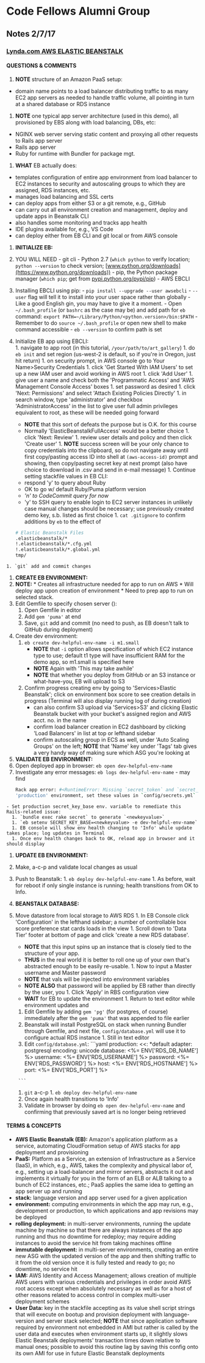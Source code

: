 # Code Fellows Alumni Group
## Notes 2/7/17

### [Lynda.com AWS ELASTIC BEANSTALK](https://www.lynda.com/Amazon-Web-Services-tutorials/Understand-Elastic-Beanstalk/502654/566935-4.html?srchtrk=index%3a5%0alinktypeid%3a2%0aq%3aaws%0apage%3a1%0as%3arelevance%0asa%3atrue%0aproducttypeid%3a2)

#### QUESTIONS & COMMENTS
1. **NOTE** structure of an Amazon PaaS setup:
  - domain name points to a load balancer distributing traffic to as many EC2 app servers as needed to handle traffic volume, all pointing in turn at a shared database or RDS instance
1. **NOTE** one typical app server architecture (used in this demo), all provisioned by EBS along with load balancing, DBs, etc:
  - NGINX web server serving static content and proxying all other requests to Rails app server 
  - Rails app server
  - Ruby for runtime with Bundler for package mgt.
1. **WHAT** EB actually does:
  - templates configuration of entire app environment from load balancer to EC2 instances to security and autoscaling groups to which they are assigned, RDS instances, etc.
  - manages load balancing and SSL certs
  - can deploy apps from either S3 or a git remote, e.g., GitHub
  - can carry out all environment creation and management, deploy and update apps in Beanstalk CLI
  - also handles some monitoring and tracks app health
  - IDE plugins available for, e.g., VS Code
  - can deploy either from EB CLI and git local or from AWS console
1. **INITIALIZE EB:**
  1. YOU WILL NEED 
    - git cli 
    - Python 2.7 (`which python` to verify location; `python --version` to check version; [www.python.org/downloads](https://www.python.org/downloads))
    - pip, the Python package manager (`which pip`; get from [pypi.python.org/pypi/pip](https:pypi.python.org/pypi/pip))
    - AWS EBCLI
  1. Installing EBCLI using pip:
    - `pip install --upgrade --user awsebcli` 
    - `--user` flag will tell it to install into your user space rather than globally 
    - Like a good English gin, you may have to give it a moment.
    - Open `~/.bash_profile` (or `bashrc` as the case may be) and add path for `eb` command:
      `export PATH=~/Library/Python/<python.version>/bin:$PATH`
    - Remember to do `source ~/.bash_profile` or open new shell to make command accessible
    - `eb --version` to confirm path is set
  1. Initialize EB app using EBCLI:  
    1. navigate to app root (in this tutorial, `/your/path/to/art_gallery`) 
    1. do `eb init` and set region (us-west-2 is default, so if you're in Oregon, just hit return)
    1. on security prompt, in AWS console go to Your Name>Security Credentials
    1. click 'Get Started With IAM Users' to set up a new IAM user and avoid working in AWS root
    1. click 'Add User'
    1. give user a name and check both the 'Programmatic Access' and 'AWS Management Console Access' boxes
    1. set password as desired
    1. click 'Next:  Permissions' and select 'Attach Existing Policies Directly'
    1. in search window, type 'administrator' and checkbox 'AdministratorAccess' in the list to give user full admin privileges equivalent to root, as these will be needed going forward
        - **NOTE** that this sort of defeats the purpose but is O.K. for this course
        - Normally 'ElasticBeanstalkFullAccess' would be a better choice
    1. click 'Next: Review'
    1. review user details and policy and then click 'Create user'
    1. **NOTE** success screen will be your only chance to copy credentials into the clipboard, so do not navigate away until first copy/pasting access ID into shell at `(aws-access-id)` prompt and showing, then copy/pasting secret key at next prompt (also have choice to download in .csv and send in e-mail message)
    1. Continue setting stackfile values in EB CLI: 
        - respond 'y' to query about Ruby
        - OK to go w/ default Ruby/Puma platform version
        - *'n' to CodeCommit query for now*
        - 'y' to SSH query to enable login to EC2 server instances in unlikely case manual changes should be necessary; use previously created demo key, s.b. listed as first choice
    1. `cat .gitignore` to confirm additions by `eb` to the effect of  

        ```bash
        # Elastic Beanstalk Files
        .elasticbeanstalk/*
        !.elasticbeanstalk/*.cfg.yml
        !.elasticbeanstalk/*.global.yml
        tmp/
        ```
    1. `git` add and commit changes
1. **CREATE EB ENVIRONMENT:**
  1. **NOTE:**
    * Creates all infrastructure needed for app to run on AWS
    * Will deploy app upon creation of environment 
    * Need to prep app to run on selected stack.  
  1. Edit Gemfile to specify chosen server ():
      1. Open Gemfile in editor
      1. Add `gem 'puma'` at end
      1. Save, `git` add and commit (no need to push, as EB doesn't talk to GitHub during deployment)
  1. Create dev environment:
      1. `eb create dev-helpful-env-name -i m1.small`
          * **NOTE** that `-i` option allows specification of which EC2 instance type to use; default t1 type will have insufficient RAM for the demo app, so m1.small is specified here
          * **NOTE** Again with 'This may take awhile'
          * **NOTE** that whether you deploy from GitHub or an S3 instance or what-have-you, EB will upload to S3
      1. Confirm progress creating env by going to 'Services>Elastic Beanstalk'; click on environment box score to see creation details in progress (Terminal will also display running log of during creation)
          - can also confirm S3 upload via 'Services>S3' and clicking Elastic Beanstalk bucket with your bucket's assigned region and AWS acct. no. in the name
          - confirm load balancer creation in EC2 dashboard by clicking 'Load Balancers' in list at top or lefthand sidebar
          - confirm autoscaling group in ECS as well, under 'Auto Scaling Groups' on the left; **NOTE** that 'Name' key under 'Tags' tab gives a very handy way of making sure which ASG you're looking at 
1. **VALIDATE EB ENVIRONMENT:**
  1. Open deployed app in browser:  `eb open dev-helpful-env-name`
  1. Investigate any error messages: `eb logs dev-helpful-env-name`
    - may find 
      ```bash
      Rack app error: #<RuntimeError: Missing `secret_token` and `secret_key_base` for
      'production' environment, set these values in `config/secrets.yml`
      ```
    - Set production secret_key_base env. variable to remediate this Rails-related issue:
      1. `bundle exec rake secret` to generate `<newkeyvalue>`
      1. `eb setenv SECRET_KEY_BASE=<newkeyvalue> -e dev-helpful-env-name`
      1. EB console will show env health changing to 'Info' while update takes place; log updates in Terminal 
      1. Once env health changes back to OK, reload app in browser and it should display  
1. **UPDATE EB ENVIRONMENT:**
  1. Make, a-c-p and validate local changes as usual
  1. Push to Beanstalk:
    1. `eb deploy dev-helpful-env-name`
    1. As before, wait for reboot if only single instance is running; health transitions from OK to Info.
1. **BEANSTALK DATABASE:**
  1. Move datastore from local storage to AWS RDS
    1. In EB Console click 'Configuration' in the lefthand sidebar; a number of controllable box score preference stat cards loads in the view 
    1. Scroll down to 'Data Tier' footer at bottom of page and click 'create a new RDS database'.
        - **NOTE** that this input spins up an instance that is closely tied to the structure of your app.
        - **THUS** in the real world it is better to roll one up of your own that's abstracted enough to be easily re-usable.
    1. Now to input a Master username and Master password 
        - **NOTE** that vals will be injected into environment variables
        - **NOTE ALSO** that password will be applied by EB rather than directly by the user, you 
    1. Click 'Apply' in RBS configuration view
        - **WAIT** for EB to update the environment 
    1. Return to text editor while environment updates and 
        1. Edit Gemfile by adding `gem 'pg'` (for postgres, of course) immediately after the `gem 'puma'` that was appended to file earlier
        1. Beanstalk will install PostgreSQL on stack when running Bundler through Gemfile, and next file, `config/database.yml` will use it to configure actual RDS instance 
    1. Still in text editor 
        1. Edit `config/database.yml`: 
          ```yaml
          production:
            <<: *default
            adapter: postgresql
            encoding: unicode
            database: <%= ENV['RDS_DB_NAME'] %>
            username: <%= ENV['RDS_USERNAME'] %>
            password: <%= ENV['RDS_PASSWORD'] %>
            host: <%= ENV['RDS_HOSTNAME'] %>
            port: <%= ENV['RDS_PORT'] %>
          
          ```
        1. `git` a-c-p
    1. `eb deploy dev-helpful-env-name`
      1. Once again health transitions to 'Info'
      1. Validate in browser by doing `eb open dev-helpful-env-name` and confirming that previously saved art is no longer being retrieved

#### TERMS & CONCEPTS
  * **AWS Elastic Beanstalk (EB):**  Amazon's application platform as a service, automating CloudFormation setup of AWS stacks for app deployment and provisioning
  * **PaaS:**  Platform as a Service, an extension of Infrastructure as a Service (IaaS), in which, e.g., AWS, takes the complexity and physical labor of, e.g., setting up a load-balancer and mirror servers, abstracts it out and implements it virtually for you in the form of an ELB or ALB talking to a bunch of EC2 instances, etc.; PaaS applies the same idea to getting an app server up and running
  * **stack:**  language version and app server used for a given application
  * **environment:** computing environments in which the app may run, e.g., development or production, to which applications and app revisions may be deployed
  * **rolling deployment:** in multi-server environments, running the update machine by machine so that there are always instances of the app running and thus no downtime for redeploy; may require adding instances to avoid the service hit from taking machines offline
  * **immutable deployment:** in multi-server environments, creating an entire new ASG with the updated version of the app and then shifting traffic to it from the old version once it is fully tested and ready to go; no downtime, no service hit
  * **IAM:** AWS Identity and Access Management; allows creation of multiple AWS users with various credentials and privileges in order avoid AWS root access except when absolutely necessary as well as for a host of other reasons related to access control in complex multi-user deployment schemes
  * **User Data:** key in the stackfile accepting as its value shell script strings that will execute on bootup and provision deployment with language-version and server stack selected; **NOTE** that since application software required by environment not embedded in AMI but rather is called by the user data and executes when environment starts up, it slightly slows Elastic Beanstalk deployments' transaction times down relative to manual ones; possible to avoid this routine lag by saving this config onto its own AMI for use in future Elastic Beanstalk deployments


